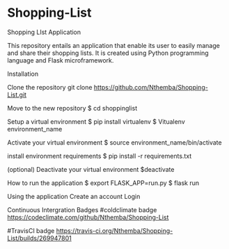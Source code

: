 # Shopping-List

Shopping LIst Application

This repository entails an application that enable its user to easily manage and share their shopping lists. It is created using Python programming language and Flask microframework.


Installation

Clone the repository 
 git clone https://github.com/Nthemba/Shopping-List.git

Move to the new repository
 $ cd shoppinglist

Setup a virtual environment
 $ pip install virtualenv
 $ Vitualenv environment_name

Activate your virtual environment
 $ source environment_name/bin/activate

install environment requirements
 $ pip install -r requirements.txt

(optional) Deactivate your virtual environment 
 $deactivate


How to run the application
 $ export FLASK_APP=run.py
 $ flask run


Using the application
 Create an account
 Login


Continuous Intergration Badges
#coldclimate badge
https://codeclimate.com/github/Nthemba/Shopping-List

#TravisCI badge
https://travis-ci.org/Nthemba/Shopping-List/builds/269947801
